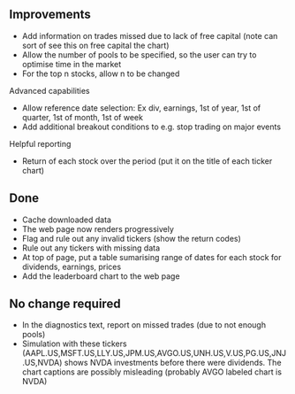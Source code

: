 Improvements
--
- Add information on trades missed due to lack of free capital 
  (note can sort of see this on free capital the chart)
- Allow the number of pools to be specified, so the user can try to optimise time in the market
- For the top n stocks, allow n to be changed

Advanced capabilities
- Allow reference date selection: Ex div, earnings, 1st of  year, 1st of quarter, 1st of month, 1st of week
- Add additional breakout conditions to e.g. stop trading on major events 

Helpful reporting
- Return of each stock over the period (put it on the title of each ticker chart)

Done
--
- Cache downloaded data
- The web page now renders progressively
- Flag and rule out any invalid tickers (show the return codes)
- Rule out any tickers with missing data
- At top of page, put a table sumarising range of dates for each stock for dividends, earnings, prices
- Add the leaderboard chart to the web page

No change required
--
- In the diagnostics text, report on missed trades (due to not enough pools)
- Simulation with these tickers (AAPL.US,MSFT.US,LLY.US,JPM.US,AVGO.US,UNH.US,V.US,PG.US,JNJ.US,NVDA) shows NVDA investments before there were dividends. The chart captions are possibly misleading (probably AVGO labeled chart is NVDA)
